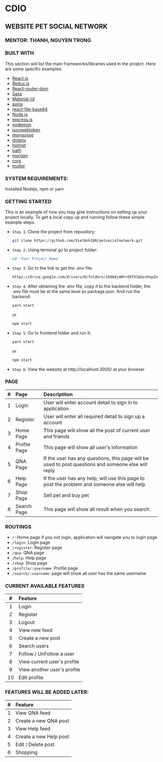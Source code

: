 # CDIO

## WEBSITE PET SOCIAL NETWORK

### MENTOR: THANH, NGUYEN TRONG

### BUILT WITH

This section will list the main frameworks/libraries used in the project. Here are some specific examples:

-   [React.js](https://reactjs.org/)
-   [Redux.js](https://redux.js.org/)
-   [React-router-dom](https://reactrouter.com/)
-   [Sass](https://sass-lang.com/)
-   [Material-UI](https://mui.com/)
-   [axios](https://www.npmjs.com/package/axios)
-   [react-file-base64](https://www.npmjs.com/package/react-file-base64)
-   [Node.js](https://nodejs.org/)
-   [express.js](https://expressjs.com/)
-   [nodemon](https://www.npmjs.com/package/nodemon)
-   [jsonwebtoken](https://jwt.io/)
-   [mongoose](https://mongoosejs.com/)
-   [dotenv](https://www.npmjs.com/package/dotenv)
-   [helmet](https://helmetjs.github.io/)
-   [path](https://www.npmjs.com/package/path)
-   [morgan](https://www.npmjs.com/package/morgan)
-   [cors](https://www.npmjs.com/package/cors)
-   [multer](https://www.npmjs.com/package/multer)

### SYSTEM REQUIREMENTS:

Installed Nodejs, npm or yarn

### GETTING STARTED

This is an example of how you may give instructions on setting up your project locally.
To get a local copy up and running follow these simple example steps.

-   `Step 1`: Clone the project from repository:

    ```sh
    git clone https://github.com/VietAnh188/petsocialnetwork.git
    ```

-   `Step 2`: Using terminal go to project folder:

    ```sh
    cd 'Your Project Name'
    ```

-   `Step 3`: Go to the link to get the .env file:

    ```sh
    https://drive.google.com/drive/u/0/folders/1G0b8jmWYrE9fX1bGzxhnpZw3t_PB6j1I
    ```

-   `Step 4`: After obtaining the .env file, copy it to the backend folder, the .env file must be at the same level as package.json. And run the backend:

    ```sh
    yarn start
    ```

    or

    ```sh
    npm start
    ```

-   `Step 5`: Go to frontend folder and run it:

    ```sh
    yarn start
    ```

    or

    ```sh
    npm start
    ```

-   `Step 6`: View the website at http://localhost:3000/ at your browser

### PAGE

|  #  | Page         | Descriptiton                                                                                        |
| :-: | :----------- | :-------------------------------------------------------------------------------------------------- |
|  1  | Login        | User will enter account detail to sign in to application                                            |
|  2  | Register     | User will enter all required detail to sign up a account                                            |
|  3  | Home Page    | This page will show all the post of current user and friends                                        |
|  4  | Profile Page | This page will show all user's information                                                          |
|  5  | QNA Page     | If the user has any questions, this page will be used to post questions and someone else will reply |
|  6  | Help Page    | If the user has any help, will use this page to post the problem and someone else will help         |
|  7  | Shop Page    | Sell pet and buy pet                                                                                |
|  8  | Search Page  | This page will show all result when you search                                                      |

### ROUTINGS

-   `/`: Home page if you not login, application will navigate you to login page
-   `/login`: Login page
-   `/register`: Register page
-   `/qna`: QNA page
-   `/help`: Help page
-   `/shop`: Shop page
-   `/profile/:username`: Profile page
-   `/search/:username`: page will show all user has the same username

### CURRENT AVAILABLE FEATURES

|  #  | Feature                     |
| :-: | :-------------------------- |
|  1  | Login                       |
|  2  | Register                    |
|  3  | Logout                      |
|  4  | View new feed               |
|  5  | Create a new post           |
|  6  | Search users                |
|  7  | Follow / UnFollow a user    |
|  8  | View current user's profile |
|  9  | View another user's profile |
| 10  | Edit profile                |

### FEATURES WILL BE ADDED LATER:

|  #  | Feature                |
| :-: | :--------------------- |
|  1  | View QNA feed          |
|  2  | Create a new QNA post  |
|  3  | View Help feed         |
|  4  | Create a new Help post |
|  5  | Edit / Delete post     |
|  6  | Shopping               |
